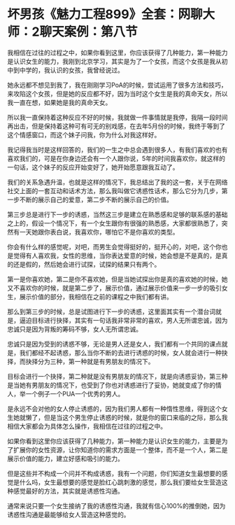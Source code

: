 # 坏男孩《魅力工程899》全套：网聊大师：2聊天案例：第八节

我相信在过往的过程之中，如果你看到这里，你应该获得了几种能力，第一种能力是认识女生的能力，我刚到北京学习，其实是为了一个女孩，而这个女孩是我从初中到中学的，我认识的女孩，我曾经说过。

她永远都不想见到我了，我在刚刚学习PoA的时候，尝试运用了很多方法和技巧，来攻陷这个女孩，但是她的反应都不好，因为当时这个女生是我的真命天女，所以我一直在想，如果她是我的真命天女。

所以我一直保持着这种反应不好的时候，我就做一件事情就是我停，我隔一段时间再出击，但是保持着这种可有可无的别戏感，在去年5月份的时候，我终于等到了这个情感窗口，而这个妹子问我，你为什么对我这样好。

我记得我当时是这样回答的，我们的一生之中总会遇到很多人，有我们喜欢的也有喜欢我们的，可是在你身边还会有一个人跟你说，5年的时间我喜欢你，就这样的一句话，这个妹子的反应开始变好了，她开始愿意跟我互动了。

我们的关系急遇升温，也就是这样的情况下，我总结出了我的这一套，关于在网络社交上面的一套互动和话术方法，那么我叫做它诱惑性话术，那么它分为几步，第一步不断的展示自己的爱意，第二步不断的展示自己的价值。

第三步总是进行下一步的诱惑，当然这三步是建立在熟悉感和足够的联系感的基础之上的，假设一个情况下，有一个女生跟你有很强的熟悉感，大家都很熟悉了，突然有一天她跟你表白说，我喜欢你，哪怕它不是你喜欢的类型。

你会有什么样的感觉呢，对吧，而男生会觉得挺好的，挺开心的，对吧，这个你也是觉得有人喜欢我，女性的思维，当你表达爱意的时候，她会想是不是真的，是真的还是假的，然后她会进行试探，试探的结果只有两个。

第一是你喜欢她，第二是你不喜欢她，但是当她试探出你是真的喜欢她的时候，她又不喜欢你的时候，就是第二步了，展示价值，通过展示价值来一步一步的吸引女生，展示价值的部分，我相信在之前的课程之中我们都有讲。

那么到第三步的时候，总是试图进行下一步的诱惑，这里面其实有一个潜台词就是，逼迫目标进行抉择，其实有一句话我非常非常的喜欢，男人无所谓忠诚，因为忠诚只是因为背叛的筹码不够，女人无所谓忠诚。

忠诚只是因为受到的诱惑不够，无论是男人还是女人，我们都有一个共同的课点就是，我们都经不起诱惑，那么当你不断的去进行诱惑的时候，女人就会进行一种抉择，而抉择分为三种，第一种就是有男朋友的情况下。

目标会进行一个抉择，第二种就是没有男朋友的情况下，就是向诱惑妥协，第三种是当她有男朋友的情况下，也受到了你也对诱惑进行了妥协，她就变成了你的情人，举一个例子一个PUA一个优秀的男人。

是永远不会对他的女人停止诱惑的，因为我们男人都有一种惰性思维，得到这个女生她就懒了，但是当这个男生停止诱惑的时候，就是你的窗口来临的之际，那么我相信大家都会为具体怎么操作，我相信在过往的过程之中。

如果你看到这里你应该获得了几种能力，第一种能力是认识女生的能力，主要是为了扩展你的女性资源，让你知道你的需求方面是一个整体，而不是一个人，第二是展示价值的能力，建立好感和吸引的能力。

但是这些并不构成一个问并不构成诱惑，我有一个问题，你们知道女生最想要的感觉是什么吗，女生最想要的感觉是脸红心跳刺激的感觉，那么我们要给女生营造这种感觉最好的方法，其实就是诱惑性沟通。

通常来说只要一个女生接纳了我的诱惑性沟通，我就有信心100%的推倒她，因为诱惑性沟通是最能够给女人营造这种感觉的。